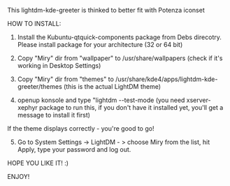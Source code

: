 This lightdm-kde-greeter is thinked to better fit with  Potenza iconset

HOW TO INSTALL:

1) Install the Kubuntu-qtquick-components package from Debs direcotry. Please install package for your architecture (32 or 64 bit)
2) Copy "Miry" dir from "wallpaper" to /usr/share/wallpapers (check if it's working in Desktop Settings)
3) Copy "Miry" dir from "themes" to /usr/share/kde4/apps/lightdm-kde-greeter/themes (this is the actual LightDM theme)

4) openup konsole and type "lightdm --test-mode (you need xserver-xephyr package to run this, if you don't have it installed yet, you'll get a message to install it first)

If the theme displays correctly - you're good to go! 

5) Go to System Settings -> LightDM - > choose Miry from the list, hit Apply, type your password and log out. 

HOPE YOU LIKE IT! :)

ENJOY!


